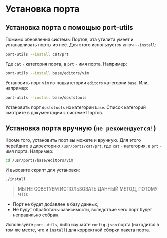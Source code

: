 # Установка порта

## Установка порта с помощью port-utils

Помимо обновления системы Портов, эта утилита умеет и устанавливать порты из неё. Для этого используется ключ `--install`:

```bash
port-utils --install cat/prt
```

Где `cat` - категория порта, а `prt` - имя порта. Например:

```bash
port-utils --install base/editors/vim
```

Установить порт `vim` из подкатегории `editors` категории `base`. Или, например:

```bash
port-utils --install base/dosfstools
```

Установить порт `dosfstools` из категории `base`. Список категорий смотрите в документации к системе Портов.

## Установка порта вручную (**`не рекомендуется!`**)

Кроме того, установить порт вы можете и вручную. Для этого перейдите в директорию `/usr/ports/cat/prt`, где `cat` - категория, а `prt` - имя порта. Например:

```bash
cd /usr/ports/base/editors/vim
```

И вызовите скрипт для установки:

```bash
./install
```

> МЫ НЕ СОВЕТУЕМ ИСПОЛЬЗОВАТЬ ДАННЫЙ МЕТОД, ПОТОМУ ЧТО:

* Порт не будет добавлен в базу данных;
* Не будут обработаны зависимости, вследствие чего порт будет неправильно собран.

Используйте `port-utils`, либо изучайте `config.json` порта (находится в том же месте, что и `install`) для корректной сборки пакета порта.